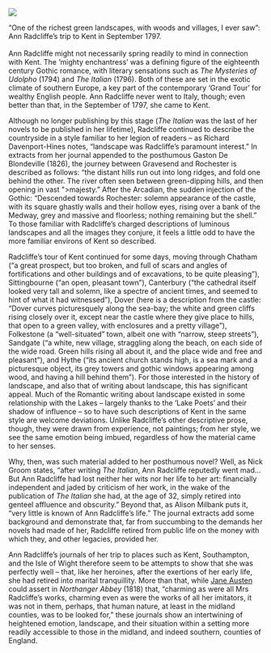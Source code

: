 <a href="https://dev.visual-essays.app"><img src="https://dev-visual-essays.netlify.app/images/ve-button.png"></a>
<param ve-config title="Ann Radcliffe (1764 – 1823)" author="Dr Michael Goodrum" layout="vtl" 
banner="/images/banners/18c.jpg">

<param ve-entity eid="Q29303" aliases="Canterbury">
<param ve-entity eid="Q507517" aliases="Rochester">
<param ve-entity eid="Q179224" aliases="Dover">
<param ve-entity eid="Q1626044" aliases="Sittingbourne">
<param ve-entity eid="Q375314" aliases="Folkestone">
<param ve-entity eid="Q1000312" aliases="Sandgate">
<param ve-entity eid="Q967166" aliases="Hythe">
<param ve-entity eid="Q729006" aliases="Chatham">
<param ve-entity eid="Q676689" aliases="Gravesend">

“One of the richest green landscapes, with woods and villages, I ever saw”: Ann Radcliffe’s trip to Kent in September 1797.   
<br>
Ann Radcliffe might not necessarily spring readily to mind in connection with Kent. The ‘mighty enchantress’ was a defining figure of the eighteenth century Gothic romance, with literary sensations such as _The Mysteries of Udolpho_ (1794) and _The Italian_ (1796). Both of these are set in the exotic climate of southern Europe, a key part of the contemporary ‘Grand Tour’ for wealthy English people. Ann Radcliffe never went to Italy, though; even better than that, in the September of 1797, she came to Kent.
<param ve-image url="https://upload.wikimedia.org/wikipedia/commons/8/83/Ilustracja_do_powiesci_Ann_Radcliffe_%22The_Mysteries_of_Udolpho%22_1793_%28120174439%29.jpg" label="The Mysteries of Udolpho, 1793" attribution="National Library of Poland, Public domain, via Wikimedia Commons">

Although no longer publishing by this stage (_The Italian_ was the last of her novels to be published in her lifetime), Radcliffe continued to describe the countryside in a style familiar to her legion of readers – as Richard Davenport-Hines notes, “landscape was Radcliffe’s paramount interest.” In extracts from her journal appended to the posthumous Gaston De Blondeville (1826), the journey between Gravesend and Rochester is described as follows: “the distant hills run out into long ridges, and fold one behind the other. The river often seen between green-dipping hills, and then opening in vast ">majesty.” After the Arcadian, the sudden injection of the Gothic: “Descended towards Rochester: solemn appearance of the castle, with its square ghastly walls and their hollow eyes, rising over a bank of the Medway, grey and massive and floorless; nothing remaining but the shell.” To those familiar with Radcliffe’s charged descriptions of luminous landscapes and all the images they conjure, it feels a little odd to have the more familiar environs of Kent so described.
<param ve-image url="https://upload.wikimedia.org/wikipedia/commons/b/ba/Edward_Dayes_-_Rochester_-_Google_Art_Project.jpg" label="Rochester, 1799" attribution="Yale Center for British Art, Public domain, via Wikimedia Commons">

Radcliffe’s tour of Kent continued for some days, moving through Chatham (“a great prospect, but too broken, and full of scars and angles of fortifications and other buildings and of excavations, to be quite pleasing”), Sittingbourne (“an open, pleasant town”), Canterbury (“the cathedral itself looked very tall and solemn, like a spectre of ancient times, and seemed to hint of what it had witnessed”), Dover (here is a description from the castle: “Dover curves picturesquely along the sea-bay; the white and green cliffs rising closely over it, except near the castle where they give place to hills, that open to a green valley, with enclosures and a pretty village”), Folkestone (a “well-situated” town, albeit one with “narrow, steep streets”), Sandgate (“a white, new village, straggling along the beach, on each side of the wide road. Green hills rising all about it, and the place wide and free and pleasant”), and Hythe (“its ancient church stands high, is a sea mark and a picturesque object, its grey towers and gothic windows appearing among wood, and having a hill behind them”). For those interested in the history of landscape, and also that of writing about landscape, this has significant appeal. Much of the Romantic writing about landscape existed in some relationship with the Lakes – largely thanks to the ‘Lake Poets’ and their shadow of influence – so to have such descriptions of Kent in the same style are welcome deviations. Unlike Radcliffe’s other descriptive prose, though, they were drawn from experience, not paintings; from her style, we see the same emotion being imbued, regardless of how the material came to her senses.
<param ve-image url="https://upload.wikimedia.org/wikipedia/commons/e/e9/Ordnance_Survey_Drawings_-_Hythe%2C_Kent_%28OSD_105%29.jpg" label="Ordnance Survey, Hythe, 1797" attribution="British Library, OGL v1.0, via Wikimedia Commons">

Why, then, was such material added to her posthumous novel? Well, as Nick Groom states, “after writing _The Italian_, Ann Radcliffe reputedly went mad… But Ann Radcliffe had lost neither her wits nor her life to her art: financially independent and jaded by criticism of her work, in the wake of the publication of _The Italian_ she had, at the age of 32, simply retired into genteel affluence and obscurity.” Beyond that, as Alison Milbank puts it, “very little is known of Ann Radcliffe’s life.” The journal extracts add some background and demonstrate that, far from succumbing to the demands her novels had made of her, Radcliffe retired from public life on the money with which they, and other legacies, provided her.
<param ve-image url="https://stor.artstor.org/stor/113d965a-9e47-4ad3-8c46-ea1a91002f41" label="A New Map of Kent drawn from the best authorities, 1784" attribution="Engraved by Thomas Conder. Fron  Walpole's The New British Traveller. Photo by Astrid Stilma. By permission of Patrick Marrin.">

Ann Radcliffe’s journals of her trip to places such as Kent, Southampton, and the Isle of Wight therefore seem to be attempts to show that she was perfectly well – that, like her heroines, after the exertions of her early life, she had retired into marital tranquillity. More than that, while [Jane Austen](/austen/19c-austen-biography) could assert in _Northanger Abbey_ (1818) that, “charming as were all Mrs Radcliffe’s works, charming even as were the works of all her imitators, it was not in them, perhaps, that human nature, at least in the midland counties, was to be looked for,” these journals show an intertwining of heightened emotion, landscape, and their situation within a setting more readily accessible to those in the midland, and indeed southern, counties of England.
<param ve-image url="https://upload.wikimedia.org/wikipedia/commons/4/4b/Northanger_Abbey_CE_Brock_Vol_II_chap_VIII.jpg" label="Northhanger Abbey" attribution="C. E. Brock (died 1938), Public domain, via Wikimedia Commons">


